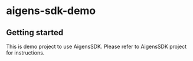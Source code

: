 # aigens-sdk-demo



## Getting started

This is demo project to use AigensSDK. Please refer to AigensSDK project for instructions.